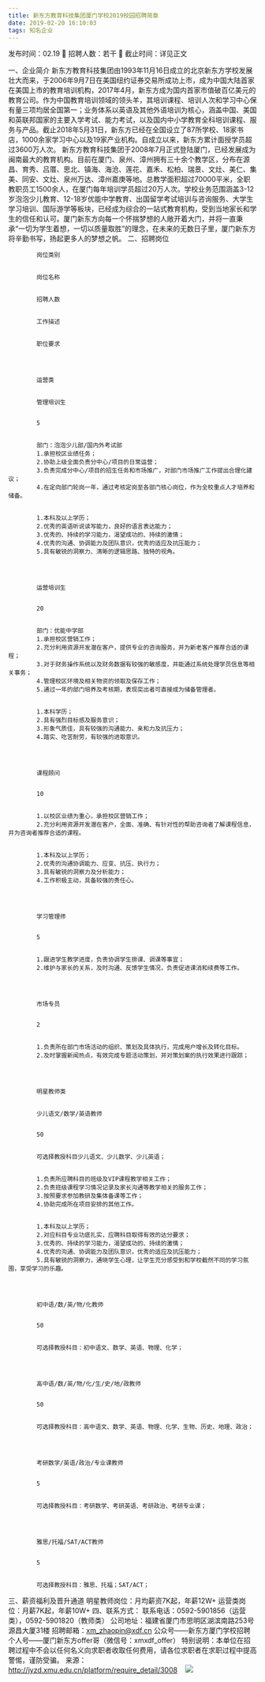 ```yaml
---
title: 新东方教育科技集团厦门学校2019校园招聘简章
date: 2019-02-20 16:10:03
tags: 知名企业
---
```

发布时间：02.19   🌟   招聘人数：若干   🌈   截止时间：详见正文
<!-- more -->
一、企业简介
新东方教育科技集团由1993年11月16日成立的北京新东方学校发展壮大而来，于2006年9月7日在美国纽约证券交易所成功上市，成为中国大陆首家在美国上市的教育培训机构，2017年4月，新东方成为国内首家市值破百亿美元的教育公司。作为中国教育培训领域的领头羊，其培训课程、培训人次和学习中心保有量三项均居全国第一；业务体系以英语及其他外语培训为核心，涵盖中国、美国和英联邦国家的主要入学考试、能力考试，以及国内中小学教育全科培训课程、服务与产品。截止2018年5月31日，新东方已经在全国设立了87所学校、18家书店，1000余家学习中心以及19家产业机构。自成立以来，新东方累计面授学员超过3600万人次。
新东方教育科技集团于2008年7月正式登陆厦门，已经发展成为闽南最大的教育机构。目前在厦门、泉州、漳州拥有三十余个教学区，分布在源昌、育秀、吕厝、思北、镇海、海沧、莲花、嘉禾、松柏、瑞景、文灶、美仁、集美、同安、文灶、泉州万达、漳州嘉庚等地。总教学面积超过70000平米，全职教职员工1500余人，在厦门每年培训学员超过20万人次。学校业务范围涵盖3-12岁泡泡少儿教育、12-18岁优能中学教育、出国留学考试培训与咨询服务、大学生学习培训、国际游学等板块，已经成为综合的一站式教育机构，受到当地家长和学生的信任和认可。厦门新东方向每一个怀揣梦想的人敞开着大门，并将一直秉承“一切为学生着想，一切以质量取胜”的理念，在未来的无数日子里，厦门新东方将辛勤书写，扬起更多人的梦想之帆。
二、招聘岗位

    
        
            
            岗位类别
            
            
            岗位名称
            
            
            招聘人数
            
            
            工作描述
            
            
            职位要求
            
        
        
            
            运营类
            
            
            管理培训生
            
            
            5
            
            
            部门：泡泡少儿部/国内外考试部
            1.承担校区业绩任务；
            2.协助上级全面负责分中心/项目的日常运营；
            3.负责完成分中心/项目的招生任务和市场推广，对部门市场推广工作提出合理化建议；
            4.在定向部门轮岗一年，通过考核定岗至各部门核心岗位，作为全校重点人才培养和储备。
            
            
            1.本科及以上学历；
            2.优秀的英语听说读写能力，良好的语言表达能力；
            3.优秀的、持续的学习能力，渴望成功的、持续的激情；
            4.优秀的沟通、协调能力及团队意识，优秀的适应及抗压能力；
            5.具有敏锐的洞察力、清晰的逻辑思路、独特的视角。
            
        
        
            
            运营培训生
            
            
            20
            
            
            部门：优能中学部
            1.承担校区营销工作；
            2.充分利用资源开发潜在客户，提供专业的咨询服务，并为新老客户推荐合适的课程；
            3.对于财务操作系统以及财务数据有较强的敏感度，并能通过系统处理学员信息等相关事务；
            4.管理校区环境及相关物资的领取及保存工作；
            5.通过一年的部门培养及考核期，表现突出者可直接成为储备管理者。
            
            
            1.本科学历；
            2.具有强烈目标感及服务意识；
            3.形象气质佳，具有较强的沟通能力、亲和力及抗压力；
            4.踏实、吃苦耐劳，有较强的进取意识。
            
        
        
            
            课程顾问
            
            
            10
            
            
            1.以校区业绩为重心，承担校区营销工作；
            2.充分利用资源开发潜在客户，全面、准确、有针对性的帮助咨询者了解课程信息，并为咨询者推荐合适的课程。
            
            
            1.本科及以上学历；
            2.优秀的沟通协调能力、应变、抗压、执行力；
            3.具有敏锐的洞察力及分析能力；
            4.工作积极主动，具备较强的责任心。
            
        
        
            
            学习管理师
            
            
            5
            
            
            1.跟进学生教学进度，负责协调学生排课、调课等事宜；
            2.维护与家长的关系，及时沟通、反馈学生情况，负责促进课消和续费等工作。
            
        
        
            
            市场专员
            
            
            2
            
            
            1.负责所在部门市场活动的组织、策划及具体执行，完成用户增长及转化目标。
            2.及时掌握新闻热点，有效完成专题活动策划，并对策划案的执行效果进行跟踪；
            
        
        
            
            明星教师类
            
            
            少儿语文/数学/英语教师
            
            
            50
            
            
            可选择教授科目少儿语文、少儿数学、少儿英语；
            
            
            1.负责所应聘科目的班级及VIP课程教学相关工作；
            2.负责班级课程学习情况记录及家长沟通等教学相关的服务工作；
            3.按照要求参加教研及集体备课等工作；
            4.协助完成所在项目安排的其他工作。
            
            
            1.本科及以上学历；
            2.对应科目专业功底扎实，应聘科目取得有效的达分要求；
            3.优秀的、持续的学习能力，渴望成功的、持续的激情；
            4.优秀的沟通、协调能力及团队意识，优秀的适应及抗压能力；
            5.具有敏锐的洞察力，通晓学生心理，让学生充分感受到和学校截然不同的学习氛围，享受学习的乐趣。
            
        
        
            
            初中语/数/英/物/化教师
            
            
            50
            
            
            可选择教授科目：初中语文、数学、英语、物理、化学；
            
        
        
            
            高中语/数/英/物/化/生/史/地/政教师
            
            
            50
            
            
            可选择教授科目：高中语文、数学、英语、物理、化学、生物、历史、地理、政治；
            
        
        
            
            考研数学/英语/政治/专业课教师
            
            
            5
            
            
            可选择教授科目：考研数学、考研英语、考研政治、考研专业课；
            
        
        
            
            雅思/托福/SAT/ACT教师
            
            
            5
            
            
            可选择教授科目：雅思、托福；SAT/ACT；
            
        
    

三、薪资福利及晋升通道
明星教师岗位：月均薪资7K起，年薪12W+
运营类岗位：月薪7K起，年薪10W+
四、联系方式：
联系电话：0592-5901856（运营类），0592-5901820（教师类）
公司地址：福建省厦门市思明区湖滨南路253号源昌大厦31楼
招聘邮箱：xm_zhaopin@xdf.cn
公众号——新东方厦门学校招聘
个人号——厦门新东方offer哥（微信号：xmxdf_offer）
特别说明：本单位在招聘过程中不会以任何名义向求职者收取任何费用，请各位求职者在求职过程中提高警惕，谨防受骗。
来源：
http://jyzd.xmu.edu.cn/platform/require_detail/3008
 
 ![](https://cdn.weiweiblog.cn/20181015134814.png)